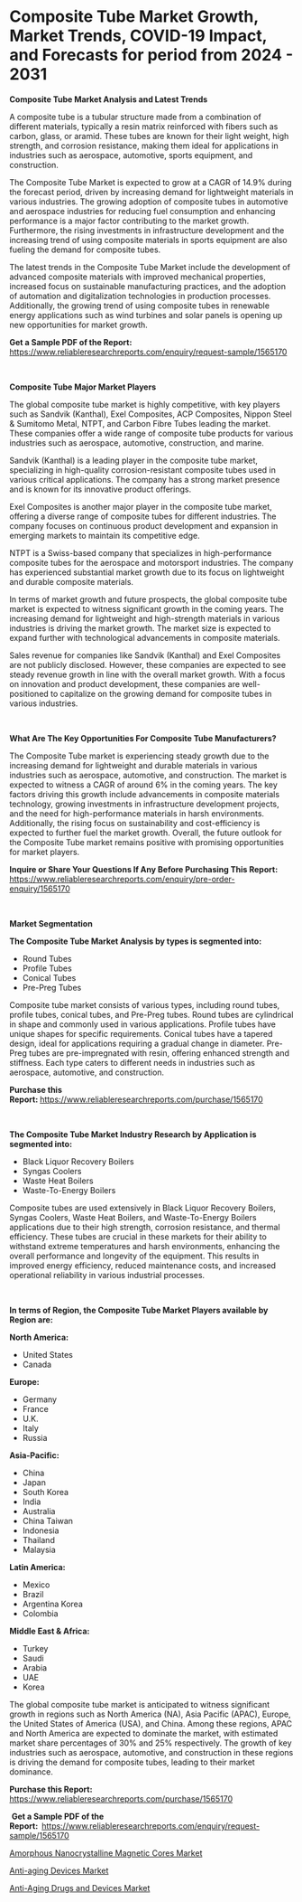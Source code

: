 <p><h1>Composite Tube Market Growth, Market Trends, COVID-19 Impact, and Forecasts for period from 2024 - 2031</h1></p><p><strong>Composite Tube Market Analysis and Latest Trends</strong></p>
<p><p>A composite tube is a tubular structure made from a combination of different materials, typically a resin matrix reinforced with fibers such as carbon, glass, or aramid. These tubes are known for their light weight, high strength, and corrosion resistance, making them ideal for applications in industries such as aerospace, automotive, sports equipment, and construction.</p><p>The Composite Tube Market is expected to grow at a CAGR of 14.9% during the forecast period, driven by increasing demand for lightweight materials in various industries. The growing adoption of composite tubes in automotive and aerospace industries for reducing fuel consumption and enhancing performance is a major factor contributing to the market growth. Furthermore, the rising investments in infrastructure development and the increasing trend of using composite materials in sports equipment are also fueling the demand for composite tubes.</p><p>The latest trends in the Composite Tube Market include the development of advanced composite materials with improved mechanical properties, increased focus on sustainable manufacturing practices, and the adoption of automation and digitalization technologies in production processes. Additionally, the growing trend of using composite tubes in renewable energy applications such as wind turbines and solar panels is opening up new opportunities for market growth.</p></p>
<p><strong>Get a Sample PDF of the Report:&nbsp;</strong> <a href="https://www.reliableresearchreports.com/enquiry/request-sample/1565170">https://www.reliableresearchreports.com/enquiry/request-sample/1565170</a></p>
<p>&nbsp;</p>
<p><strong>Composite Tube Major Market Players</strong></p>
<p><p>The global composite tube market is highly competitive, with key players such as Sandvik (Kanthal), Exel Composites, ACP Composites, Nippon Steel & Sumitomo Metal, NTPT, and Carbon Fibre Tubes leading the market. These companies offer a wide range of composite tube products for various industries such as aerospace, automotive, construction, and marine.</p><p>Sandvik (Kanthal) is a leading player in the composite tube market, specializing in high-quality corrosion-resistant composite tubes used in various critical applications. The company has a strong market presence and is known for its innovative product offerings.</p><p>Exel Composites is another major player in the composite tube market, offering a diverse range of composite tubes for different industries. The company focuses on continuous product development and expansion in emerging markets to maintain its competitive edge.</p><p>NTPT is a Swiss-based company that specializes in high-performance composite tubes for the aerospace and motorsport industries. The company has experienced substantial market growth due to its focus on lightweight and durable composite materials.</p><p>In terms of market growth and future prospects, the global composite tube market is expected to witness significant growth in the coming years. The increasing demand for lightweight and high-strength materials in various industries is driving the market growth. The market size is expected to expand further with technological advancements in composite materials.</p><p>Sales revenue for companies like Sandvik (Kanthal) and Exel Composites are not publicly disclosed. However, these companies are expected to see steady revenue growth in line with the overall market growth. With a focus on innovation and product development, these companies are well-positioned to capitalize on the growing demand for composite tubes in various industries.</p></p>
<p>&nbsp;</p>
<p><strong>What Are The Key Opportunities For Composite Tube Manufacturers?</strong></p>
<p><p>The Composite Tube market is experiencing steady growth due to the increasing demand for lightweight and durable materials in various industries such as aerospace, automotive, and construction. The market is expected to witness a CAGR of around 6% in the coming years. The key factors driving this growth include advancements in composite materials technology, growing investments in infrastructure development projects, and the need for high-performance materials in harsh environments. Additionally, the rising focus on sustainability and cost-efficiency is expected to further fuel the market growth. Overall, the future outlook for the Composite Tube market remains positive with promising opportunities for market players.</p></p>
<p><strong>Inquire or Share Your Questions If Any Before Purchasing This Report:</strong> <a href="https://www.reliableresearchreports.com/enquiry/pre-order-enquiry/1565170">https://www.reliableresearchreports.com/enquiry/pre-order-enquiry/1565170</a></p>
<p>&nbsp;</p>
<p><strong>Market Segmentation</strong></p>
<p><strong>The Composite Tube Market Analysis by types is segmented into:</strong></p>
<p><ul><li>Round Tubes</li><li>Profile Tubes</li><li>Conical Tubes</li><li>Pre-Preg Tubes</li></ul></p>
<p><p>Composite tube market consists of various types, including round tubes, profile tubes, conical tubes, and Pre-Preg tubes. Round tubes are cylindrical in shape and commonly used in various applications. Profile tubes have unique shapes for specific requirements. Conical tubes have a tapered design, ideal for applications requiring a gradual change in diameter. Pre-Preg tubes are pre-impregnated with resin, offering enhanced strength and stiffness. Each type caters to different needs in industries such as aerospace, automotive, and construction.</p></p>
<p><strong>Purchase this Report:&nbsp;</strong><a href="https://www.reliableresearchreports.com/purchase/1565170">https://www.reliableresearchreports.com/purchase/1565170</a></p>
<p>&nbsp;</p>
<p><strong>The Composite Tube Market Industry Research by Application is segmented into:</strong></p>
<p><ul><li>Black Liquor Recovery Boilers</li><li>Syngas Coolers</li><li>Waste Heat Boilers</li><li>Waste-To-Energy Boilers</li></ul></p>
<p><p>Composite tubes are used extensively in Black Liquor Recovery Boilers, Syngas Coolers, Waste Heat Boilers, and Waste-To-Energy Boilers applications due to their high strength, corrosion resistance, and thermal efficiency. These tubes are crucial in these markets for their ability to withstand extreme temperatures and harsh environments, enhancing the overall performance and longevity of the equipment. This results in improved energy efficiency, reduced maintenance costs, and increased operational reliability in various industrial processes.</p></p>
<p>&nbsp;</p>
<p><strong>In terms of Region, the Composite Tube Market Players available by Region are:</strong></p>
<p>
    <p> <strong> North America: </strong>
        <ul>
            <li>United States</li>
            <li>Canada</li>
        </ul>
        </p> 
    <p> <strong> Europe: </strong>
        <ul>
            <li>Germany</li>
            <li>France</li>
            <li>U.K.</li>
            <li>Italy</li>
            <li>Russia</li>
        </ul>
        </p> 
    <p> <strong> Asia-Pacific: </strong>
        <ul>
            <li>China</li>
            <li>Japan</li>
            <li>South Korea</li>
            <li>India</li>
            <li>Australia</li>
            <li>China Taiwan</li>
            <li>Indonesia</li>
            <li>Thailand</li>
            <li>Malaysia</li>
        </ul>
        </p> 
    <p> <strong> Latin America: </strong>
        <ul>
            <li>Mexico</li>
            <li>Brazil</li>
            <li>Argentina Korea</li>
            <li>Colombia</li>
        </ul>
        </p> 
    <p> <strong> Middle East & Africa: </strong>
        <ul>
            <li>Turkey</li>
            <li>Saudi</li>
            <li>Arabia</li>
            <li>UAE</li>
            <li>Korea</li>
        </ul>
    </p>
    </p>
<p><p>The global composite tube market is anticipated to witness significant growth in regions such as North America (NA), Asia Pacific (APAC), Europe, the United States of America (USA), and China. Among these regions, APAC and North America are expected to dominate the market, with estimated market share percentages of 30% and 25% respectively. The growth of key industries such as aerospace, automotive, and construction in these regions is driving the demand for composite tubes, leading to their market dominance.</p></p>
<p><strong>Purchase this Report: </strong><a href="https://www.reliableresearchreports.com/purchase/1565170">https://www.reliableresearchreports.com/purchase/1565170</a></p>
<p>&nbsp;<strong>Get a Sample PDF of the Report:&nbsp;&nbsp;</strong><a href="https://www.reliableresearchreports.com/enquiry/request-sample/1565170">https://www.reliableresearchreports.com/enquiry/request-sample/1565170</a></p>
<p><strong></strong></p>
<p><p><a href="https://view.publitas.com/reportprime-1/amorphous-nanocrystalline-magnetic-cores-market-research-report-forecasted-for-period-from-2023-2030-by-market-type-market-application-and-region/">Amorphous Nanocrystalline Magnetic Cores Market</a></p><p><a href="https://view.publitas.com/reportprime-1/anti-aging-devices-market-size-furnishes-valuable-information-encompassing-market-share-market-trends-and-projections-spanning-from-2023-to-2030/">Anti-aging Devices Market</a></p><p><a href="https://view.publitas.com/reportprime-1/anti-aging-drugs-and-devices-market-with-the-goal-of-estimating-the-market-size-and-future-growth-potential-of-various-market-segments-based-on-component-applications-end-user-and-region/">Anti-Aging Drugs and Devices Market</a></p></p>